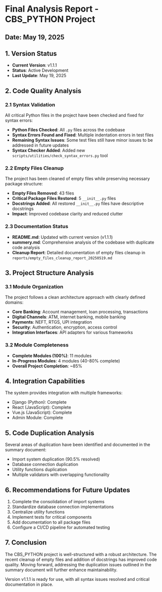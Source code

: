 # Final Analysis Report - CBS_PYTHON Project
## Date: May 19, 2025

## 1. Version Status
- **Current Version**: v1.1.1
- **Status**: Active Development
- **Last Update**: May 19, 2025

## 2. Code Quality Analysis

### 2.1 Syntax Validation
All critical Python files in the project have been checked and fixed for syntax errors:
- **Python Files Checked**: All `.py` files across the codebase
- **Syntax Errors Found and Fixed**: Multiple indentation errors in test files
- **Remaining Syntax Issues**: Some test files still have minor issues to be addressed in future updates
- **Syntax Checker Added**: Added new `scripts/utilities/check_syntax_errors.py` tool

### 2.2 Empty Files Cleanup
The project has been cleaned of empty files while preserving necessary package structure:
- **Empty Files Removed**: 43 files
- **Critical Package Files Restored**: 5 `__init__.py` files
- **Docstrings Added**: All restored `__init__.py` files have descriptive docstrings
- **Impact**: Improved codebase clarity and reduced clutter

### 2.3 Documentation Status
- **README.md**: Updated with current version (v1.1.1)
- **summery.md**: Comprehensive analysis of the codebase with duplicate code analysis
- **Cleanup Report**: Detailed documentation of empty files cleanup in `reports/empty_files_cleanup_report_20250519.md`

## 3. Project Structure Analysis

### 3.1 Module Organization
The project follows a clean architecture approach with clearly defined domains:
- **Core Banking**: Account management, loan processing, transactions
- **Digital Channels**: ATM, internet banking, mobile banking
- **Payments**: NEFT, RTGS, UPI integration
- **Security**: Authentication, encryption, access control
- **Integration Interfaces**: API adapters for various frameworks

### 3.2 Module Completeness
- **Complete Modules (100%)**: 11 modules
- **In-Progress Modules**: 4 modules (40-80% complete)
- **Overall Project Completion**: ~85%

## 4. Integration Capabilities
The system provides integration with multiple frameworks:
- Django (Python): Complete
- React (JavaScript): Complete
- Vue.js (JavaScript): Complete
- Admin Module: Complete

## 5. Code Duplication Analysis
Several areas of duplication have been identified and documented in the summary document:
- Import system duplication (90.5% resolved)
- Database connection duplication
- Utility functions duplication
- Multiple validators with overlapping functionality

## 6. Recommendations for Future Updates
1. Complete the consolidation of import systems
2. Standardize database connection implementations
3. Centralize utility functions
4. Implement tests for critical components
5. Add documentation to all package files
6. Configure a CI/CD pipeline for automated testing

## 7. Conclusion
The CBS_PYTHON project is well-structured with a robust architecture. The recent cleanup of empty files and addition of docstrings has improved code quality. Moving forward, addressing the duplication issues outlined in the summary document will further enhance maintainability.

Version v1.1.1 is ready for use, with all syntax issues resolved and critical documentation in place.
